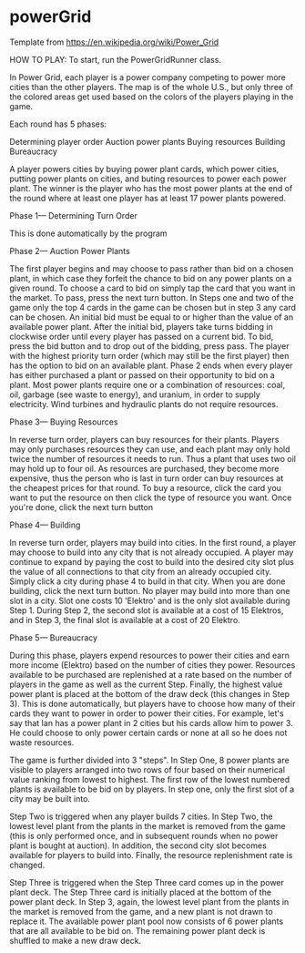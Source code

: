 # powerGrid
Template from https://en.wikipedia.org/wiki/Power_Grid

HOW TO PLAY:
To start, run the PowerGridRunner class.

In Power Grid, each player is a power company competing to power more cities than the other players. 
The map is of the whole U.S., but only three of the colored areas get used based on the colors of the players playing in the game.

Each round has 5 phases:

Determining player order
Auction power plants
Buying resources
Building
Bureaucracy

A player powers cities by buying power plant cards, which power cities, putting power plants on cities, and buting resources to power each power plant. 
The winner is the player who has the most power plants at the end of the round where at least one player has at least 17 power plants powered.

Phase 1— Determining Turn Order

This is done automatically by the program

Phase 2— Auction Power Plants 

The first player begins and may choose to pass rather than bid on a chosen plant, in which case they forfeit the chance to bid on any power plants on a given round.
To choose a card to bid on simply tap the card that you want in the market. 
To pass, press the next turn button. 
In Steps one and two of the game only the top 4 cards in the game can be chosen but in step 3 any card can be chosen. 
An initial bid must be equal to or higher than the value of an available power plant. 
After the initial bid, players take turns bidding in clockwise order until every player has passed on a current bid. 
To bid, press the bid button and to drop out of the bidding, press pass. 
The player with the highest priority turn order (which may still be the first player) then has the option to bid on an available plant. 
Phase 2 ends when every player has either purchased a plant or passed on their opportunity to bid on a plant. 
Most power plants require one or a combination of resources: coal, oil, garbage (see waste to energy), and uranium, in order to supply electricity. 
Wind turbines and hydraulic plants do not require resources.

Phase 3— Buying Resources

In reverse turn order, players can buy resources for their plants. 
Players may only purchases resources they can use, and each plant may only hold twice the number of resources it needs to run. 
Thus a plant that uses two oil may hold up to four oil. 
As resources are purchased, they become more expensive, thus the person who is last in turn order can buy resources at the cheapest prices for that round. 
To buy a resource, click the card you want to put the resource on then click the type of resource you want. 
Once you're done, click the next turn button

Phase 4— Building 

In reverse turn order, players may build into cities. 
In the first round, a player may choose to build into any city that is not already occupied. 
A player may continue to expand by paying the cost to build into the desired city slot plus the value of all connections to that city from an already occupied city.
Simply click a city during phase 4 to build in that city. 
When you are done building, click the next turn button. 
No player may build into more than one slot in a city. 
Slot one costs 10 'Elektro' and is the only slot available during Step 1. 
During Step 2, the second slot is available at a cost of 15 Elektros, and in Step 3, the final slot is available at a cost of 20 Elektro.

Phase 5— Bureaucracy

During this phase, players expend resources to power their cities and earn more income (Elektro) based on the number of cities they power. 
Resources available to be purchased are replenished at a rate based on the number of players in the game as well as the current Step. 
Finally, the highest value power plant is placed at the bottom of the draw deck (this changes in Step 3). 
This is done automatically, but players have to choose how many of their cards they want to power in order to power their cities. 
For example, let's say that Ian has a power plant in 2 cities but his cards allow him to power 3. 
He could choose to only power certain cards or none at all so he does not waste resources.


The game is further divided into 3 "steps". 
In Step One, 8 power plants are visible to players arranged into two rows of four based on their numerical value ranking from lowest to highest. 
The first row of the lowest numbered plants is available to be bid on by players. 
In step one, only the first slot of a city may be built into.

Step Two is triggered when any player builds 7 cities. 
In Step Two, the lowest level plant from the plants in the market is removed from the game (this is only performed once, and in subsequent rounds when no power plant is bought at auction). 
In addition, the second city slot becomes available for players to build into. 
Finally, the resource replenishment rate is changed.

Step Three is triggered when the Step Three card comes up in the power plant deck. 
The Step Three card is initially placed at the bottom of the power plant deck. 
In Step 3, again, the lowest level plant from the plants in the market is removed from the game, and a new plant is not drawn to replace it. 
The available power plant pool now consists of 6 power plants that are all available to be bid on. 
The remaining power plant deck is shuffled to make a new draw deck.

